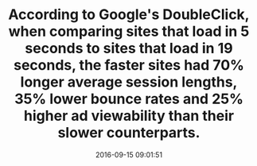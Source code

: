 ---
layout: post
title:  "According to Google's DoubleClick, when comparing sites that load in 5 seconds to sites that load in 19 seconds, the faster sites had 70% longer average session lengths, 35% lower bounce rates and 25% higher ad viewability than their slower counterparts."
storySource: "https://www.doubleclickbygoogle.com/articles/mobile-speed-matters/"
date:   2016-09-15 09:01:51
img:
 image: "google-logo.png"
 alt: "Google Logo"
tags:
 - sessions
 - ads
 - viewability
 - bounce rate
 - "2016"
permalink: "/{{ page.date | date: '%Y/%m/%d' }}/{{ page.fileSlug }}/"
---
